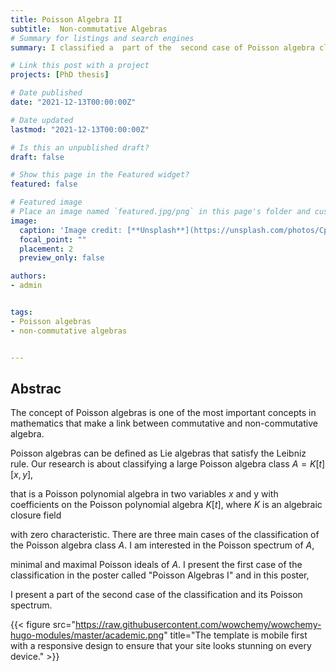 ```yaml
---
title: Poisson Algebra II
subtitle:  Non-commutative Algebras
# Summary for listings and search engines
summary: I classified a  part of the  second case of Poisson algebra class $A$

# Link this post with a project
projects: [PhD thesis]

# Date published
date: "2021-12-13T00:00:00Z"

# Date updated
lastmod: "2021-12-13T00:00:00Z"

# Is this an unpublished draft?
draft: false

# Show this page in the Featured widget?
featured: false

# Featured image
# Place an image named `featured.jpg/png` in this page's folder and customize its options here.
image:
  caption: 'Image credit: [**Unsplash**](https://unsplash.com/photos/CpkOjOcXdUY)'
  focal_point: ""
  placement: 2
  preview_only: false

authors:
- admin


tags:
- Poisson algebras
- non-commutative algebras


---
```


## Abstrac

The concept of Poisson algebras is one of the most important concepts in mathematics that make a link between commutative and non-commutative algebra. 

Poisson algebras can be defined as Lie algebras that satisfy the Leibniz rule. Our research is about classifying a large Poisson algebra class $A = K[t][x,y]$,

that is a Poisson polynomial algebra in two variables $x$ and y with coefficients on the Poisson polynomial algebra $K[t]$, where $K$ is an algebraic closure field 

with zero characteristic. There are three main cases of the classification of the Poisson algebra class $A$. I am interested in the Poisson spectrum of $A$, 

minimal and maximal Poisson ideals of $A$. I present the first case of the classification in the poster called "Poisson Algebras I" and in this poster, 

I  present a part of the second case of the classification and its Poisson spectrum.

{{< figure src="https://raw.githubusercontent.com/wowchemy/wowchemy-hugo-modules/master/academic.png" title="The template is mobile first with a responsive design to ensure that your site looks stunning on every device." >}}




